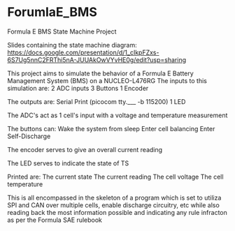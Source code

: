 # ForumlaE_BMS
Formula E BMS State Machine Project

Slides containing the state machine diagram:
https://docs.google.com/presentation/d/1_cIkpFZxs-6S7Ug5nnC2FRThi5nA-JUUAkOwVYvHE0g/edit?usp=sharing 

This project aims to simulate the behavior of a Formula E Battery Management System (BMS) on a NUCLEO-L476RG
The inputs to this simulation are:
2 ADC inputs
3 Buttons
1 Encoder

The outputs are:
Serial Print (picocom tty.___ -b 115200)
1 LED

The ADC's act as 1 cell's input with a voltage and temperature measurement

The buttons can:
Wake the system from sleep
Enter cell balancing
Enter Self-Discharge

The encoder serves to give an overall current reading

The LED serves to indicate the state of TS

Printed are:
The current state
The current reading
The cell voltage
The cell temperature

This is all encompassed in the skeleton of a program which is set to utiliza SPI and CAN over multiple cells, enable discharge circuitry, etc while also reading back the most information possible and indicating any rule infracton as per the Formula SAE rulebook
